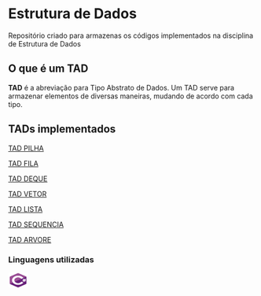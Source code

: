 # Estrutura de Dados
Repositório criado para armazenas os códigos implementados na disciplina de Estrutura de Dados

## O que é um TAD
**TAD** é a abreviação para Tipo Abstrato de Dados. Um TAD serve para armazenar elementos de diversas maneiras, mudando de acordo com cada tipo.

## TADs implementados
[TAD PILHA](https://github.com/ArthurMelo777/ED/tree/main/Pilha)


[TAD FILA](https://github.com/ArthurMelo777/ED/tree/main/Fila)


[TAD DEQUE](https://github.com/ArthurMelo777/ED/tree/main/Deque)


[TAD VETOR](https://github.com/ArthurMelo777/ED/tree/main/Vetor)


[TAD LISTA](https://github.com/ArthurMelo777/ED/tree/main/Lista)


[TAD SEQUENCIA](https://github.com/ArthurMelo777/ED/tree/main/Sequencia)


[TAD ARVORE](https://github.com/ArthurMelo777/ED/tree/main/Arvores)

### Linguagens utilizadas
<img alt="Arthur-Csharp" height="30" width="40" src="https://raw.githubusercontent.com/devicons/devicon/master/icons/csharp/csharp-original.svg">